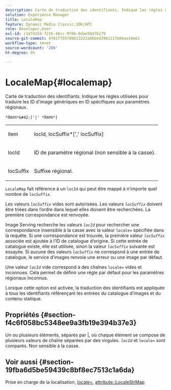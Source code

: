 ```yaml
---
description: Carte de traduction des identifiants. Indique les règles utilisées pour traduire les ID d’image génériques en ID spécifiques aux paramètres régionaux.
solution: Experience Manager
title: LocaleMap
feature: Dynamic Media Classic,SDK/API
role: Developer,User
exl-id: c1d74154-721b-46cc-9f0b-8dae5647b179
source-git-commit: 4f81f755789613222a66bed2961117604ae19e62
workflow-type: tm+mt
source-wordcount: '208'
ht-degree: 0%

---
```


# LocaleMap{#localemap}

Carte de traduction des identifiants. Indique les règles utilisées pour traduire les ID d’image génériques en ID spécifiques aux paramètres régionaux.

`*`item`*&#42;['|' *`item`*]`

<table id="simpletable_A6DD1A28F8ED4178A8ADDB2F3AEFC402"> 
 <tr class="strow"> 
  <td class="stentry"> <p><span class="varname"> item</span> </p></td> 
  <td class="stentry"> <p><span class="varname"> locId</span>,<span class="varname"> locSuffix</span>*[','<span class="varname"> locSuffix</span>] </p></td> 
 </tr> 
 <tr class="strow"> 
  <td class="stentry"> <p><span class="varname"> locId</span> </p></td> 
  <td class="stentry"> <p>ID de paramètre régional (non sensible à la casse). </p></td> 
 </tr> 
 <tr class="strow"> 
  <td class="stentry"> <p><span class="varname"> locSuffix</span> </p></td> 
  <td class="stentry"> <p>Suffixe régional. </p></td> 
 </tr> 
</table>

`LocaleMap` fait référence à un `locId` qui peut être mappé à n’importe quel nombre de `locSuffix`.

Les valeurs *`locSuffix`* vides sont autorisées. Les valeurs *`locSuffix`* doivent être triées dans l’ordre dans lequel elles doivent être recherchées. La première correspondance est renvoyée.

Image Serving recherche les valeurs *`locId`* pour rechercher une correspondance insensible à la casse avec la valeur `locale=` spécifiée dans la requête. Si une correspondance est trouvée, la première valeur *`locSuffix`* associée est ajoutée à l’ID de catalogue d’origine. Si cette entrée de catalogue existe, elle est utilisée, sinon la valeur *`locSuffix`* suivante est essayée. Si aucune des valeurs *`locSuffix`* ne correspond à une entrée de catalogue, le service d’images renvoie une erreur ou une image par défaut.

Une valeur *`locId`* vide correspond à des chaînes `locale=` vides et inconnues. Cela permet de définir une règle par défaut pour les paramètres régionaux inconnus.

Lorsque cette option est activée, la traduction des identifiants est appliquée à tous les identifiants référençant les entrées du catalogue d’images et du contenu statique.

## Propriétés {#section-f4c6f058bc5348ee9a3fb19e394b37e3}

Un ou plusieurs éléments, séparés par |, où chaque élément se compose de plusieurs valeurs de chaîne séparées par des virgules. *`locId`* et `locale=` sont comparés. Non sensible à la casse.

## Voir aussi {#section-19fba6d5be59439c8bf8ec7513c1a6da}

Prise en charge de la localisation, [locale=](../../../../../is-api/http-ref/image-serving-api-ref/c-http-protocol-reference/c-command-reference/r-locale.md#reference-8a846b2fbc004a12821b956ed3b25cfb), [attribute::LocaleStrMap](../../../../../is-api/image-catalog/image-serving-api-ref/c-image-catalog-reference/c-attributes-reference/r-localestrmap.md#reference-98c42070a4bc4baf92537132be2b5b1e)
